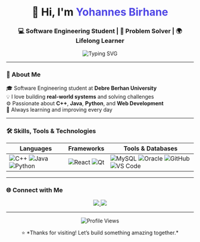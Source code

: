 <!-- Profile Header -->
<h1 align="center">👋 Hi, I'm <span style="color:#4F46E5;">Yohannes Birhane</span></h1>
<h3 align="center">💻 Software Engineering Student | 🚀 Problem Solver | 🌍 Lifelong Learner</h3>

<p align="center">
  <img src="https://readme-typing-svg.herokuapp.com?font=Fira+Code&size=22&duration=3000&pause=800&color=4F46E5&center=true&vCenter=true&width=600&lines=Software+Engineering+Student;frontend+Developer+In+Progress;Building+Real+World+Projects;Always+Learning+New+Things+🚀" alt="Typing SVG" />
</p>

---

### 🌟 About Me

🎓 Software Engineering student at **Debre Berhan University**  
💡 I love building **real-world systems** and solving challenges  
⚙️ Passionate about **C++**, **Java**, **Python**, and **Web Development**  
🚀 Always learning and improving every day  

---

### 🛠️ Skills, Tools & Technologies  

<div align="center">

| Languages | Frameworks | Tools & Databases |
|-----------|------------|--------------------|
| ![C++](https://skillicons.dev/icons?i=cpp) ![Java](https://skillicons.dev/icons?i=java) ![Python](https://skillicons.dev/icons?i=python) | ![React](https://skillicons.dev/icons?i=react) ![Qt](https://skillicons.dev/icons?i=qt) | ![MySQL](https://skillicons.dev/icons?i=mysql) ![Oracle](https://skillicons.dev/icons?i=oracle) ![GitHub](https://skillicons.dev/icons?i=github) ![VS Code](https://skillicons.dev/icons?i=vscode) |

</div>

---

### 🌐 Connect with Me

<p align="center">
  <a href="mailto:yohannesb139@gmail.com">
    <img src="https://img.shields.io/badge/Email-D14836?style=for-the-badge&logo=gmail&logoColor=white" />
  </a>
  <a href="https://github.com/your-github-username">
    <img src="https://img.shields.io/badge/GitHub-181717?style=for-the-badge&logo=github&logoColor=white" />
  </a>
</p>

---

<p align="center">
  <img src="https://komarev.com/ghpvc/?username=your-github-username&label=Profile+Views&color=4F46E5&style=flat-square" alt="Profile Views" />
</p>

<p align="center">
  ⭐ *Thanks for visiting! Let’s build something amazing together.*
</p>
